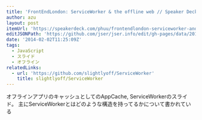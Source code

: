 ```yaml
---
title: 'FrontEndLondon: ServiceWorker & the offline web // Speaker Deck'
author: azu
layout: post
itemUrl: 'https://speakerdeck.com/phuu/frontendlondon-serviceworker-and-the-offline-web'
editJSONPath: 'https://github.com/jser/jser.info/edit/gh-pages/data/2014/02/index.json'
date: '2014-02-02T11:25:09Z'
tags:
  - JavaScript
  - スライド
  - オフライン
relatedLinks:
  - url: 'https://github.com/slightlyoff/ServiceWorker'
    title: slightlyoff/ServiceWorker
---
```

オフラインアプリのキャッシュとしてのAppCache, ServiceWorkerのスライド。
主にServiceWorkerとはどのような構造を持ってるかについて書かれている
